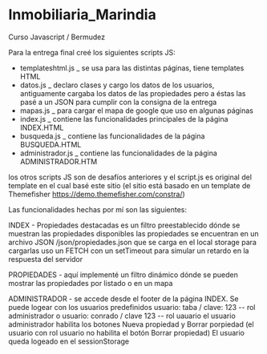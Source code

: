 # Inmobiliaria_Marindia
Curso Javascript / Bermudez

Para la entrega final creé los siguientes scripts JS:

- templateshtml.js _ se usa para las distintas páginas, tiene templates HTML
- datos.js _ declaro clases y cargo los datos de los usuarios, antiguamente cargaba los datos de las propiedades
pero a éstas las pasé a un JSON para cumplir con la consigna de la entrega
- mapas.js _ para cargar el mapa de google que uso en algunas páginas
- index.js _ contiene las funcionalidades principales de la página INDEX.HTML
- busqueda.js _ contiene las funcionalidades de la página BUSQUEDA.HTML
- administrador.js _ contiene las funcionalidades de la página ADMINISTRADOR.HTM

los otros scripts JS son de desafíos anteriores y el script.js es original del template en el cual basé este sitio
(el sitio está basado en un template de Themefisher https://demo.themefisher.com/constra/)



Las funcionalidades hechas por mí son las siguientes:

INDEX - Propiedades destacadas es un filtro preestablecido dónde se muestran las propiedades disponibles
las propiedades se encuentran en un archivo JSON /json/propiedades.json que se carga en el local storage
para cargarlas uso un FETCH con un setTimeout para simular un retardo en la respuesta del servidor

PROPIEDADES - aquí implementé un filtro dinámico dónde se pueden mostrar las propiedades por listado o 
en un mapa

ADMINISTRADOR - se accede desde el footer de la página INDEX. Se puede logear con los usuarios predefinidos
usuario: taba / clave: 123 -- rol administrador  o  usuario: conrado / clave 123 -- rol uauario
el usuario administrador habilita los botones Nueva propiedad y Borrar porpiedad (el usuario con rol usuario
no habilita el botón Borrar propiedad)
El usuario queda logeado en el sessionStorage
